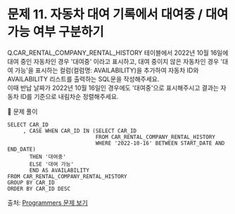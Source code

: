 # 문제 11. 자동차 대여 기록에서 대여중 / 대여 가능 여부 구분하기

Q.CAR_RENTAL_COMPANY_RENTAL_HISTORY 테이블에서 2022년 10월 16일에 대여 중인 자동차인 경우 '대여중' 이라고 표시하고, 대여 중이지 않은 자동차인 경우 '대여 가능'을 표시하는 컬럼(컬럼명: AVAILABILITY)을 추가하여 자동차 ID와 AVAILABILITY 리스트를 출력하는 SQL문을 작성해주세요. <br>
이때 반납 날짜가 2022년 10월 16일인 경우에도 '대여중'으로 표시해주시고 결과는 자동차 ID를 기준으로 내림차순 정렬해주세요.

🔑 문제 풀이
```mysql
SELECT CAR_ID
     , CASE WHEN CAR_ID IN (SELECT CAR_ID
                            FROM CAR_RENTAL_COMPANY_RENTAL_HISTORY 
                            WHERE '2022-10-16' BETWEEN START_DATE AND END_DATE) 
       THEN '대여중'                 
       ELSE '대여 가능'
       END AS AVAILABILITY 
FROM CAR_RENTAL_COMPANY_RENTAL_HISTORY
GROUP BY CAR_ID
ORDER BY CAR_ID DESC
```

출처: [Programmers 문제 보기](https://school.programmers.co.kr/learn/courses/30/lessons/157340)
